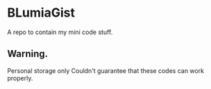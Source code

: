 # BLumiaGist
A repo to contain my mini code stuff.

## Warning. 
Personal storage only
Couldn't guarantee that these codes can work properly.

